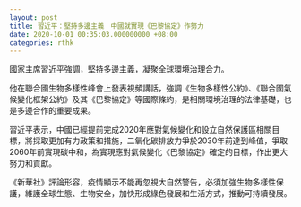 ```yaml
---
layout: post
title: 習近平：堅持多邊主義　中國就實現《巴黎協定》作努力
date: 2020-10-01 00:35:03.000000000 +08:00
categories: rthk
---
```


國家主席習近平強調，堅持多邊主義，凝聚全球環境治理合力。

他在聯合國生物多樣性峰會上發表視頻講話，強調《生物多樣性公約》、《聯合國氣候變化框架公約》及其《巴黎協定》等國際條約，是相關環境治理的法律基礎，也是多邊合作的重要成果。

習近平表示，中國已經提前完成2020年應對氣候變化和設立自然保護區相關目標，將採取更加有力政策和措施，二氧化碳排放力爭於2030年前達到峰值，爭取2060年前實現碳中和，為實現應對氣候變化《巴黎協定》確定的目標，作出更大努力和貢獻。

《新華社》評論形容，疫情顯示不能再忽視大自然警告，必須加強生物多樣性保護，維護全球生態、生物安全，加快形成綠色發展和生活方式，推動可持續發展。
